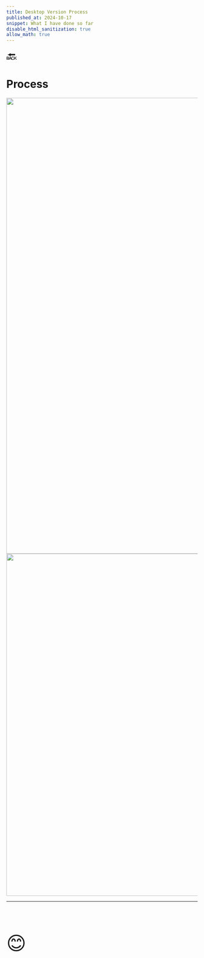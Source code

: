 ```yaml
---
title: Desktop Version Process
published_at: 2024-10-17
snippet: What I have done so far 
disable_html_sanitization: true
allow_math: true
---
```



<a href="https://julienoh000-dms1-blog-83.deno.dev/" style="text-decoration: none; color: black;"><span style="font-size: 30px;">🔙</span></a>


# Process

<img src="dtpr1.png" width="588" height="1196">
<img src="dtpr2.png" width="680" height="898">

<br>

****

<br>
<br>
<br>


<span style="font-size: 50px;">😊</span>
